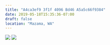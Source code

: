 ```yaml
---
title: "A4ca3ef9 3f1f 4096 Bd46 A5a5c66f9384"
date: 2019-05-18T15:35:36-07:00
draft: false
location: "Mazama, WA"
---
```


![](https://d17enza3bfujl8.cloudfront.net/IMG_0274.jpg)
![](https://d17enza3bfujl8.cloudfront.net/IMG_0255_01.jpg)